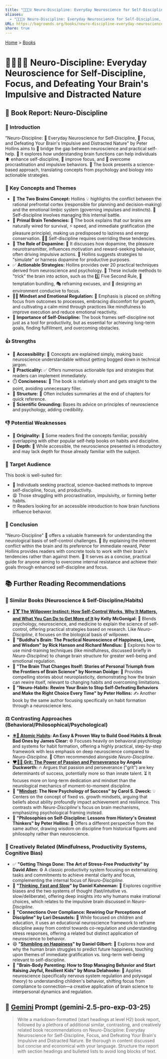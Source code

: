 ```yaml
---
title: "🧠🧘🏼‍♀️ Neuro-Discipline: Everyday Neuroscience for Self-Discipline, Focus, and Defeating Your Brain's Impulsive and Distracted Nature"
aliases:
  - "🧠🧘🏼‍♀️ Neuro-Discipline: Everyday Neuroscience for Self-Discipline, Focus, and Defeating Your Brain's Impulsive and Distracted Nature"
URL: https://bagrounds.org/books/neuro-discipline-everyday-neuroscience-for-self-discipline-focus-and-defeating-your-brains-impulsive-and-distracted-nature
share: true
---
```

[Home](../index.md) > [Books](./index.md)  
# 🧠🧘🏼‍♀️ Neuro-Discipline: Everyday Neuroscience for Self-Discipline, Focus, and Defeating Your Brain's Impulsive and Distracted Nature  
## 🧠 Book Report: Neuro-Discipline  
  
### 🚀 Introduction  
"Neuro-Discipline: 🧠 Everyday Neuroscience for Self-Discipline, 🎯 Focus, and Defeating Your Brain's Impulsive and Distracted Nature" by Peter Hollins aims to 🌉 bridge the gap between neuroscience and practical self-help. 🧠 It explores how understanding brain functions can help individuals ⬆️ enhance self-discipline, 🎯 improve focus, and 🚫 overcome procrastination and impulsive behaviors. 🔬 The book presents a science-based approach, translating concepts from psychology and biology into actionable strategies.  
  
### 🔑 Key Concepts and Themes  
* 🧠 **The Two Brains Concept:** Hollins 💡 highlights the conflict between the rational prefrontal cortex (responsible for planning and decision-making) and the emotional limbic system (governing impulses and instincts). 💪 Self-discipline involves managing this internal battle.  
* 🐒 **Primal Brain Tendencies:** 🧠 The book explains that our brains are naturally wired for survival, ⚡ speed, and immediate gratification (the pleasure principle), making us predisposed to laziness and energy conservation. 🏋️‍♀️ Self-discipline requires overriding these tendencies.  
* 💊 **The Role of Dopamine:** 🧠 It discusses how dopamine, the pleasure neurotransmitter, influences motivation and reward-seeking behavior, often driving impulsive actions. 🔄 Hollins suggests strategies to "simulate" or harness dopamine for productive purposes.  
* ✅ **Actionable Strategies:** Hollins provides over 20 practical techniques derived from neuroscience and psychology. 🧠 These include methods to "trick" the brain into action, such as the 5️⃣ Five Second Rule, 🍬 temptation bundling, 🎭 reframing excuses, and 🏡 designing an environment conducive to focus.  
* 🧘‍♀️ **Mindset and Emotional Regulation:** 🧠 Emphasis is placed on shifting focus from outcomes to processes, embracing discomfort for growth, and cultivating a calm mind through practices like mindfulness to improve execution and reduce emotional reactivity.  
* 🎯 **Importance of Self-Discipline:** The book frames self-discipline not just as a tool for productivity, but as essential for achieving long-term goals, finding fulfillment, and overcoming obstacles.  
  
### 👍 Strengths  
* 📖 **Accessibility:** 🧠 Concepts are explained simply, making basic neuroscience understandable without getting bogged down in technical jargon.  
* 💪 **Practicality:** ✅ Offers numerous actionable tips and strategies that readers can implement immediately.  
* ⏱️ **Conciseness:** 📖 The book is relatively short and gets straight to the point, avoiding unnecessary filler.  
* 📑 **Structure:** 📝 Often includes summaries at the end of chapters for quick reference.  
* 🔬 **Scientific Grounding:** Bases its advice on principles of neuroscience and psychology, adding credibility.  
  
### 👎 Potential Weaknesses  
* 🔄 **Originality:** 🤔 Some readers find the concepts familiar, possibly overlapping with other popular self-help books on habits and discipline.  
* 🌱 **Depth:** 🧠 While accessible, the neuroscience presented is introductory and may lack depth for those already familiar with the subject.  
  
### 🎯 Target Audience  
This book is well-suited for:  
* 🙋 Individuals seeking practical, science-backed methods to improve self-discipline, focus, and productivity.  
* 😩 Those struggling with procrastination, impulsivity, or forming better habits.  
* 🤓 Readers looking for an accessible introduction to how brain functions influence behavior.  
  
### 🏁 Conclusion  
"Neuro-Discipline" 🧠 offers a valuable framework for understanding the neurological basis of self-control challenges. 🧠 By explaining the inherent conflict within the brain and its preference for immediate reward, Peter Hollins provides readers with concrete tools to work *with* their brain's tendencies rather than against them. 💪 It serves as a concise, practical guide for anyone aiming to overcome internal resistance and achieve their goals through enhanced self-discipline and focus.  
  
## 📚 Further Reading Recommendations  
### 🧠 Similar Books (Neuroscience & Self-Discipline/Habits)  
* **[🧘🏋️ The Willpower Instinct: How Self-Control Works, Why It Matters, and What You Can Do to Get More of It](./the-willpower-instinct.md) by Kelly McGonigal:** 🧪 Blends psychology, neuroscience, and medicine to explain the science of self-control, offering practical strategies based on research. Like *Neuro-Discipline*, it focuses on the biological basis of willpower.  
* 🧠 **"Buddha's Brain: The Practical Neuroscience of Happiness, Love, and Wisdom" by Rick Hanson and Richard Mendius:** 🙏 Explores how to use mind-training techniques (like mindfulness, discussed briefly in *Neuro-Discipline*) to change brain structure for greater well-being and emotional regulation.  
* 🧠 **"The Brain That Changes Itself: Stories of Personal Triumph from the Frontiers of Brain Science" by Norman Doidge:** 🔄 Provides compelling stories about neuroplasticity, demonstrating how the brain can rewire itself, relevant to changing habits and overcoming limitations.  
* 🧠 **"Neuro-Habits: Rewire Your Brain to Stop Self-Defeating Behaviors and Make the Right Choice Every Time" by Peter Hollins:** ✍️ Another book by the same author focusing specifically on habit formation through a neuroscience lens.  
  
### ⚖️ Contrasting Approaches (Behavioral/Philosophical/Psychological)  
* **[⚛️🔄 Atomic Habits](./atomic-habits.md): An Easy & Proven Way to Build Good Habits & Break Bad Ones by James Clear:** ⚙️ Focuses heavily on behavioral psychology and systems for habit formation, offering a highly practical, step-by-step framework with less emphasis on deep neuroscience compared to *Neuro-Discipline*. 🤝 Often recommended alongside *Neuro-Discipline*.  
* **[❤️‍🔥💪 Grit: The Power of Passion and Perseverance](./grit-the-power-of-passion-and-perseverance.md) by Angela Duckworth:** 🔥 Argues that passion and perseverance ("grit") are key determinants of success, potentially more so than innate talent. ⏳ It focuses more on long-term dedication and mindset than the neurological mechanics of moment-to-moment discipline.  
* 🧠 **"[Mindset](./mindset.md): The New Psychology of Success" by Carol S. Dweck:** 💡 Centers on the concept of fixed vs. growth mindsets, arguing that beliefs about ability profoundly impact achievement and resilience. This contrasts with *Neuro-Discipline*'s focus on brain mechanisms, emphasizing psychological framing instead.  
* 🤔 **"Philosophies on Self-Discipline: Lessons from History's Greatest Thinkers" by Peter Hollins:** 📜 Offers a different perspective from the same author, drawing wisdom on discipline from historical figures and philosophy rather than neuroscience.  
  
### 🎨 Creatively Related (Mindfulness, Productivity Systems, Cognitive Bias)  
* ✅ **"Getting Things Done: The Art of Stress-Free Productivity" by David Allen:** ⚙️ A classic productivity system focusing on externalizing tasks and commitments to achieve mental clarity and focus, complementing the internal focus of *Neuro-Discipline*.  
* 🤔 **"[Thinking, Fast and Slow](./thinking-fast-and-slow.md)" by Daniel Kahneman:** 🧠 Explores cognitive biases and the two systems of thought (fast/intuitive vs. slow/deliberate), offering deep insights into why humans make irrational choices, which relates to the impulsive brain discussed in *Neuro-Discipline*.  
* 🤝 **"Connections Over Compliance: Rewiring Our Perceptions of Discipline" by Lori Desautels:** 🍎 While focused on children and education, it uses an educational neuroscience framework to reframe discipline away from control towards co-regulation and understanding stress responses, offering a related but distinct application of neuroscience to behavior.  
* 😄 **"[Stumbling on Happiness](./stumbling-on-happiness.md)" by Daniel Gilbert:** 🧠 Explores how and why the human brain struggles to predict future happiness, touching upon themes of immediate gratification vs. long-term well-being relevant to self-discipline.  
* 🤱 **"Brain-Body Parenting: How to Stop Managing Behavior and Start Raising Joyful, Resilient Kids" by Mona Delahooke:** 🧠 Applies neuroscience (specifically nervous system regulation and polyvagal theory) to understanding children's behavior, shifting focus from compliance to connection—a creative application of brain science to interpersonal dynamics and regulation.  
  
## 💬 [Gemini](../software/gemini.md) Prompt (gemini-2.5-pro-exp-03-25)  
> Write a markdown-formatted (start headings at level H2) book report, followed by a plethora of additional similar, contrasting, and creatively related book recommendations on Neuro-Discipline: Everyday Neuroscience for Self-Discipline, Focus, and Defeating Your Brain's Impulsive and Distracted Nature. Be thorough in content discussed but concise and economical with your language. Structure the report with section headings and bulleted lists to avoid long blocks of text.